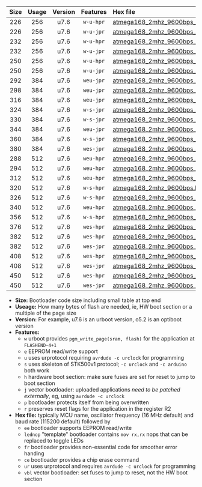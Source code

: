|Size|Usage|Version|Features|Hex file|
|:-:|:-:|:-:|:-:|:--|
|226|256|u7.6|`w-u-hpr`|[atmega168_2mhz_9600bps_ur.hex](https://raw.githubusercontent.com/stefanrueger/urboot/main//atmega168_2mhz_9600bps_ur.hex)|
|226|256|u7.6|`w-u-jpr`|[atmega168_2mhz_9600bps_ur_vbl.hex](https://raw.githubusercontent.com/stefanrueger/urboot/main//atmega168_2mhz_9600bps_ur_vbl.hex)|
|232|256|u7.6|`w-u-hpr`|[atmega168_2mhz_9600bps_lednop_ur.hex](https://raw.githubusercontent.com/stefanrueger/urboot/main//atmega168_2mhz_9600bps_lednop_ur.hex)|
|232|256|u7.6|`w-u-jpr`|[atmega168_2mhz_9600bps_lednop_ur_vbl.hex](https://raw.githubusercontent.com/stefanrueger/urboot/main//atmega168_2mhz_9600bps_lednop_ur_vbl.hex)|
|250|256|u7.6|`w-u-hpr`|[atmega168_2mhz_9600bps_lednop_fr_ur.hex](https://raw.githubusercontent.com/stefanrueger/urboot/main//atmega168_2mhz_9600bps_lednop_fr_ur.hex)|
|250|256|u7.6|`w-u-jpr`|[atmega168_2mhz_9600bps_lednop_fr_ur_vbl.hex](https://raw.githubusercontent.com/stefanrueger/urboot/main//atmega168_2mhz_9600bps_lednop_fr_ur_vbl.hex)|
|292|384|u7.6|`weu-jpr`|[atmega168_2mhz_9600bps_ee_ur_vbl.hex](https://raw.githubusercontent.com/stefanrueger/urboot/main//atmega168_2mhz_9600bps_ee_ur_vbl.hex)|
|298|384|u7.6|`weu-jpr`|[atmega168_2mhz_9600bps_ee_lednop_ur_vbl.hex](https://raw.githubusercontent.com/stefanrueger/urboot/main//atmega168_2mhz_9600bps_ee_lednop_ur_vbl.hex)|
|316|384|u7.6|`weu-jpr`|[atmega168_2mhz_9600bps_ee_lednop_fr_ur_vbl.hex](https://raw.githubusercontent.com/stefanrueger/urboot/main//atmega168_2mhz_9600bps_ee_lednop_fr_ur_vbl.hex)|
|324|384|u7.6|`w-s-jpr`|[atmega168_2mhz_9600bps_vbl.hex](https://raw.githubusercontent.com/stefanrueger/urboot/main//atmega168_2mhz_9600bps_vbl.hex)|
|330|384|u7.6|`w-s-jpr`|[atmega168_2mhz_9600bps_lednop_vbl.hex](https://raw.githubusercontent.com/stefanrueger/urboot/main//atmega168_2mhz_9600bps_lednop_vbl.hex)|
|344|384|u7.6|`weu-jpr`|[atmega168_2mhz_9600bps_ee_lednop_fr_ce_ur_vbl.hex](https://raw.githubusercontent.com/stefanrueger/urboot/main//atmega168_2mhz_9600bps_ee_lednop_fr_ce_ur_vbl.hex)|
|360|384|u7.6|`w-s-jpr`|[atmega168_2mhz_9600bps_lednop_fr_vbl.hex](https://raw.githubusercontent.com/stefanrueger/urboot/main//atmega168_2mhz_9600bps_lednop_fr_vbl.hex)|
|380|384|u7.6|`wes-jpr`|[atmega168_2mhz_9600bps_ee_vbl.hex](https://raw.githubusercontent.com/stefanrueger/urboot/main//atmega168_2mhz_9600bps_ee_vbl.hex)|
|288|512|u7.6|`weu-hpr`|[atmega168_2mhz_9600bps_ee_ur.hex](https://raw.githubusercontent.com/stefanrueger/urboot/main//atmega168_2mhz_9600bps_ee_ur.hex)|
|294|512|u7.6|`weu-hpr`|[atmega168_2mhz_9600bps_ee_lednop_ur.hex](https://raw.githubusercontent.com/stefanrueger/urboot/main//atmega168_2mhz_9600bps_ee_lednop_ur.hex)|
|312|512|u7.6|`weu-hpr`|[atmega168_2mhz_9600bps_ee_lednop_fr_ur.hex](https://raw.githubusercontent.com/stefanrueger/urboot/main//atmega168_2mhz_9600bps_ee_lednop_fr_ur.hex)|
|320|512|u7.6|`w-s-hpr`|[atmega168_2mhz_9600bps.hex](https://raw.githubusercontent.com/stefanrueger/urboot/main//atmega168_2mhz_9600bps.hex)|
|326|512|u7.6|`w-s-hpr`|[atmega168_2mhz_9600bps_lednop.hex](https://raw.githubusercontent.com/stefanrueger/urboot/main//atmega168_2mhz_9600bps_lednop.hex)|
|340|512|u7.6|`weu-hpr`|[atmega168_2mhz_9600bps_ee_lednop_fr_ce_ur.hex](https://raw.githubusercontent.com/stefanrueger/urboot/main//atmega168_2mhz_9600bps_ee_lednop_fr_ce_ur.hex)|
|356|512|u7.6|`w-s-hpr`|[atmega168_2mhz_9600bps_lednop_fr.hex](https://raw.githubusercontent.com/stefanrueger/urboot/main//atmega168_2mhz_9600bps_lednop_fr.hex)|
|376|512|u7.6|`wes-hpr`|[atmega168_2mhz_9600bps_ee.hex](https://raw.githubusercontent.com/stefanrueger/urboot/main//atmega168_2mhz_9600bps_ee.hex)|
|382|512|u7.6|`wes-hpr`|[atmega168_2mhz_9600bps_ee_lednop.hex](https://raw.githubusercontent.com/stefanrueger/urboot/main//atmega168_2mhz_9600bps_ee_lednop.hex)|
|382|512|u7.6|`wes-jpr`|[atmega168_2mhz_9600bps_ee_lednop_vbl.hex](https://raw.githubusercontent.com/stefanrueger/urboot/main//atmega168_2mhz_9600bps_ee_lednop_vbl.hex)|
|408|512|u7.6|`wes-hpr`|[atmega168_2mhz_9600bps_ee_lednop_fr.hex](https://raw.githubusercontent.com/stefanrueger/urboot/main//atmega168_2mhz_9600bps_ee_lednop_fr.hex)|
|408|512|u7.6|`wes-jpr`|[atmega168_2mhz_9600bps_ee_lednop_fr_vbl.hex](https://raw.githubusercontent.com/stefanrueger/urboot/main//atmega168_2mhz_9600bps_ee_lednop_fr_vbl.hex)|
|450|512|u7.6|`wes-hpr`|[atmega168_2mhz_9600bps_ee_lednop_fr_ce.hex](https://raw.githubusercontent.com/stefanrueger/urboot/main//atmega168_2mhz_9600bps_ee_lednop_fr_ce.hex)|
|450|512|u7.6|`wes-jpr`|[atmega168_2mhz_9600bps_ee_lednop_fr_ce_vbl.hex](https://raw.githubusercontent.com/stefanrueger/urboot/main//atmega168_2mhz_9600bps_ee_lednop_fr_ce_vbl.hex)|

- **Size:** Bootloader code size including small table at top end
- **Useage:** How many bytes of flash are needed, ie, HW boot section or a multiple of the page size
- **Version:** For example, u7.6 is an urboot version, o5.2 is an optiboot version
- **Features:**
  + `w` urboot provides `pgm_write_page(sram, flash)` for the application at `FLASHEND-4+1`
  + `e` EEPROM read/write support
  + `u` uses urprotocol requiring `avrdude -c urclock` for programming
  + `s` uses skeleton of STK500v1 protocol; `-c urclock` and `-c arduino` both work
  + `h` hardware boot section: make sure fuses are set for reset to jump to boot section
  + `j` vector bootloader: uploaded applications *need to be patched externally*, eg, using `avrdude -c urclock`
  + `p` bootloader protects itself from being overwritten
  + `r` preserves reset flags for the application in the register R2
- **Hex file:** typically MCU name, oscillator frequency (16 MHz default) and baud rate (115200 default) followed by
  + `ee` bootloader supports EEPROM read/write
  + `lednop` "template" bootloader contains `mov rx,rx` nops that can be replaced to toggle LEDs
  + `fr` bootloader provides non-essential code for smoother error handing
  + `ce` bootloader provides a chip erase command
  + `ur` uses urprotocol and requires `avrdude -c urclock` for programming
  + `vbl` vector bootloader: set fuses to jump to reset, not the HW boot section
